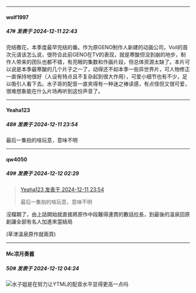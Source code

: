 ﻿
*****

####  wolf1997  
##### 47#       发表于 2024-12-11 22:43

完结撒花，本季度最早完结的番。作为原GENO制作人新建的动画公司，Voil的首次元请该怎么说，很符合此前GENO在TV的表现，就是寒酸但没到崩的地步，制作人带来的团队也都不错，有亮眼的集数和作画片段，但总体资源太缺了。本片可以说是本季最寒酸的几个片子之一了，动得还不如本季一些异世界片，可人物修正一直保持地很好（人设有特点且不复杂起到很大作用），可爱小细节也有不少，足以吸引人看下去。水子哥的配音一直夹得有一种迷之棒读感，有点怪但又很可爱，很难想象能在什么片场再听到这份声音了。


*****

####  Yeaha123  
##### 48#       发表于 2024-12-11 23:54

最后一集拍的啥玩意，意味不明


*****

####  qw4050  
##### 49#       发表于 2024-12-12 02:29

<blockquote><a href="httphttps://bbs.saraba1st.com/2b/forum.php?mod=redirect&amp;goto=findpost&amp;pid=66901075&amp;ptid=2107683" target="_blank">Yeaha123 发表于 2024-12-11 23:54</a>

最后一集拍的啥玩意，意味不明</blockquote>
沒檔期了，由上話開始就直接將原作中段難得連貫的數話拉長，到最後的溫泉回原創讓全部有名人加進來當結局

(草津溫泉原作就兩頁)


*****

####  Mc凉月奏酱  
##### 50#       发表于 2024-12-12 04:24

<img src="https://static.saraba1st.com/image/smiley/face2017/037.png" referrerpolicy="no-referrer">水子姐是在努力让YTML的配音水平显得更高一点吗

